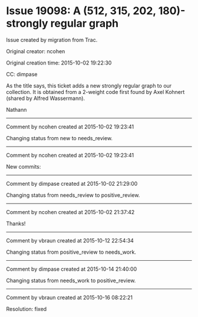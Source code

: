 # Issue 19098: A (512, 315, 202, 180)-strongly regular graph

Issue created by migration from Trac.

Original creator: ncohen

Original creation time: 2015-10-02 19:22:30

CC:  dimpase

As the title says, this ticket adds a new strongly regular graph to our collection. It is obtained from a 2-weight code first found by Axel Kohnert (shared by Alfred Wassermann).

Nathann


---

Comment by ncohen created at 2015-10-02 19:23:41

Changing status from new to needs_review.


---

Comment by ncohen created at 2015-10-02 19:23:41

New commits:


---

Comment by dimpase created at 2015-10-02 21:29:00

Changing status from needs_review to positive_review.


---

Comment by ncohen created at 2015-10-02 21:37:42

Thanks!


---

Comment by vbraun created at 2015-10-12 22:54:34

Changing status from positive_review to needs_work.


---

Comment by dimpase created at 2015-10-14 21:40:00

Changing status from needs_work to positive_review.


---

Comment by vbraun created at 2015-10-16 08:22:21

Resolution: fixed

